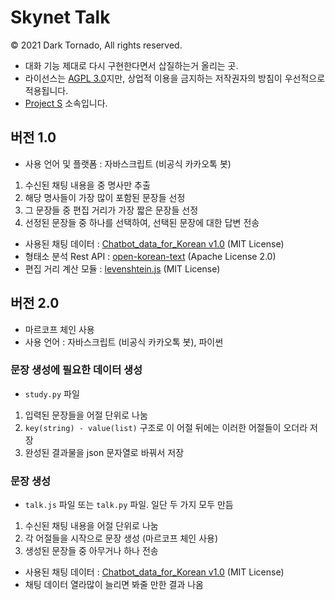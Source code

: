 # Skynet Talk

© 2021 Dark Tornado, All rights reserved.

* 대화 기능 제대로 다시 구현한다면서 삽질하는거 올리는 곳.
* 라이선스는 [AGPL 3.0](LICENSE)지만, 상업적 이용을 금지하는 저작권자의 방침이 우선적으로 적용됩니다.
* [Project S](https://github.com/DarkTornado/ProjectS) 소속입니다.

## 버전 1.0

* 사용 언어 및 플랫폼 : 자바스크립트 (비공식 카카오톡 봇)

1. 수신된 채팅 내용을 중 명사만 추출
1. 해당 명사들이 가장 많이 포함된 문장들 선정
1. 그 문장들 중 편집 거리가 가장 짧은 문장들 선정
1. 선정된 문장들 중 하나를 선택하여, 선택된 문장에 대한 답변 전송

* 사용된 채팅 데이터 : [Chatbot_data_for_Korean v1.0](https://github.com/songys/Chatbot_data) (MIT License)
* 형태소 분석 Rest API : [open-korean-text](https://github.com/open-korean-text/open-korean-text) (Apache License 2.0)
* 편집 거리 계산 모듈 : [levenshtein.js](https://gist.github.com/andrei-m/982927) (MIT License)

## 버전 2.0

* 마르코프 체인 사용
* 사용 언어 : 자바스크립트 (비공식 카카오톡 봇), 파이썬

### 문장 생성에 필요한 데이터 생성
* `study.py` 파일
1. 입력된 문장들을 어절 단위로 나눔
1. `key(string) - value(list)` 구조로 이 어절 뒤에는 이러한 어절들이 오더라 저장 
1. 완성된 결과물을 json 문자열로 바꿔서 저장

### 문장 생성
* `talk.js` 파일 또는 `talk.py` 파일. 일단 두 가지 모두 만듬
1. 수신된 채팅 내용을 어절 단위로 나눔
1. 각 어절들을 시작으로 문장 생성 (마르코프 체인 사용)
1. 생성된 문장들 중 아무거나 하나 전송

* 사용된 채팅 데이터 : [Chatbot_data_for_Korean v1.0](https://github.com/songys/Chatbot_data) (MIT License)
* 채팅 데이터 열라많이 늘리면 봐줄 만한 결과 나옴
